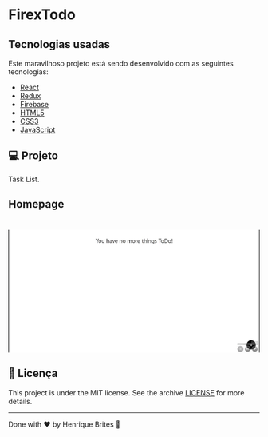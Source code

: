 # FirexTodo

## Tecnologias usadas
Este maravilhoso projeto está sendo desenvolvido com as seguintes tecnologias:

- [React](https://reactjs.org)
- [Redux](https://redux.js.org/introduction/getting-started)
- [Firebase](https://firebase.google.com/?hl=pt-br)
- [HTML5](https://www.w3schools.com/html/html5_intro.asp)
- [CSS3](https://www.w3schools.com/css/)
- [JavaScript](https://www.javascript.com/)

## :computer: Projeto

Task List.

## Homepage

<h1 align="center"><img align="center" alt="Task-list" src=".github/home.gif" width="700"></img></h1>


## :memo: Licença

This project is under the MIT license. See the archive [LICENSE](LICENSE) for more details.

---

Done with ❤️ by  Henrique Brites :wave:
